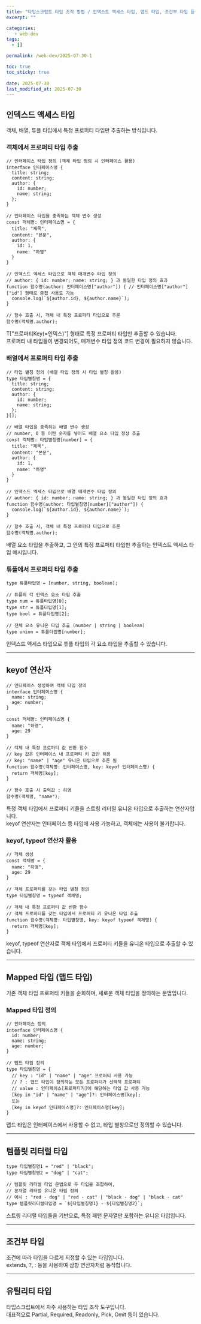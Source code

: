 ```yaml
---
title: "타입스크립트 타입 조작 방법 / 인덱스트 액세스 타입, 맵드 타입, 조건부 타입 등"
excerpt: ""

categories:
   - web-dev
tags:
  - []

permalink: /web-dev/2025-07-30-1

toc: true
toc_sticky: true
 
date: 2025-07-30
last_modified_at: 2025-07-30
---
```


## 인덱스드 액세스 타입

객체, 배열, 튜플 타입에서 특정 프로퍼티 타입만 추출하는 방식입니다.

### 객체에서 프로퍼티 타입 추출
```
// 인터페이스 타입 정의 (객체 타입 정의 시 인터페이스 활용)
interface 인터페이스명 {
  title: string;
  content: string;
  author: {
    id: number;
    name: string;
  };
}

// 인터페이스 타입을 충족하는 객체 변수 생성
const 객체명: 인터페이스명 = {
  title: "제목",
  content: "본문",
  author: {
    id: 1,
    name: "하영"
  }
}

// 인덱스드 엑세스 타입으로 객체 매개변수 타입 정의
// author: { id: number; name: string; } 과 동일한 타입 정의 효과
function 함수명(author: 인터페이스명["author"]) { // 인터페이스명["author"]["id"] 형태로 중첩 사용도 가능
  console.log(`${author.id}, ${author.name}`);
}

// 함수 호출 시, 객체 내 특정 프로퍼티 타입으로 추론
함수명(객체명.author);
```
T["프로퍼티Key(=인덱스)"] 형태로 특정 프로퍼티 타입만 추출할 수 있습니다.  
프로퍼티 내 타입들이 변경되어도, 매개변수 타입 정의 코드 변경이 필요하지 않습니다.

### 배열에서 프로퍼티 타입 추출
```
// 타입 별칭 정의 (배열 타입 정의 시 타입 별칭 활용)
type 타입별칭명 = {
  title: string;
  content: string;
  author: {
    id: number;
    name: string;
  };
}[];

// 배열 타입을 충족하는 배열 변수 생성
// number, 0 등 어떤 숫자를 넣어도 배열 요소 타입 정상 추출
const 객체명: 타입별칭명[number] = {
  title: "제목",
  content: "본문",
  author: {
    id: 1,
    name: "하영"
  }
}

// 인덱스드 엑세스 타입으로 배열 매개변수 타입 정의
// author: { id: number; name: string; } 과 동일한 타입 정의 효과
function 함수명(author: 타입별칭명[number]["author"]) {
  console.log(`${author.id}, ${author.name}`);
}

// 함수 호출 시, 객체 내 특정 프로퍼티 타입으로 추론
함수명(객체명.author);
```
배열 요소 타입을 추출하고, 그 안의 특정 프로퍼티 타입만 추출하는 인덱스트 액세스 타입 예시입니다.

### 튜플에서 프로퍼티 타입 추출
```
type 튜플타입명 = [number, string, boolean];

// 튜플의 각 인덱스 요소 타입 추출
type num = 튜플타입명[0];
type str = 튜플타입명[1];
type bool = 튜플타입명[2];

// 전체 요소 유니온 타입 추출 (number | string | boolean)
type union = 튜플타입명[number];
```
인덱스드 액세스 타입으로 튜플 타입의 각 요소 타입을 추출할 수 있습니다.

---

## keyof 연산자
```
// 인터페이스 생성하여 객체 타입 정의
interface 인터페이스명 {
  name: string;
  age: number;
}

const 객체명: 인터페이스명 {
  name: "하영",
  age: 29
}

// 객체 내 특정 프로퍼티 값 반환 함수
// key 값은 인터페이스 내 프로퍼티 키 값만 허용
// key: "name" | "age" 유니온 타입으로 추론 됨
function 함수명(객체명: 인터페이스명, key: keyof 인터페이스명) {
  return 객체명[key];
}

// 함수 호출 시 출력값 : 하영
함수명(객체명, "name");
```
특정 객체 타입에서 프로퍼티 키들을 스트링 리터럴 유니온 타입으로 추출하는 연산자입니다.  
keyof 연산자는 인터페이스 등 타입에 사용 가능하고, 객체에는 사용이 불가합니다.

### keyof, typeof 연산자 활용
```
// 객체 생성
const 객체명 = {
  name: "하영",
  age: 29
}

// 객체 프로퍼티를 갖는 타입 별칭 정의
type 타입별칭명 = typeof 객체명;

// 객체 내 특정 프로퍼티 값 반환 함수
// 객체 프로퍼티를 갖는 타입에서 프로퍼티 키 유니온 타입 추출
function 함수명(객체명: 타입별칭명, key: keyof typeof 객체명) {
  return 객체명[key];
}
```
keyof, typeof 연산자로 객체 타입에서 프로퍼티 키들을 유니온 타입으로 추출할 수 있습니다.

---

## Mapped 타입 (맵드 타입)

기존 객체 타입 프로퍼티 키들을 순회하며, 새로운 객체 타입을 정의하는 문법입니다.

### Mapped 타입 정의
```
// 인터페이스 정의
interface 인터페이스명 {
  id: number;
  name: string;
  age: number;
}

// 맵드 타입 정의
type 타입별칭명 = {
  // key : "id" | "name" | "age" 프로퍼티 사용 가능
  // ? : 맵드 타입이 정의하는 모든 프로퍼티가 선택적 프로퍼티
  // value : 인터페이스[프로퍼티키]에 해당하는 타입 값 사용 가능
  [key in "id" | "name" | "age"]?: 인터페이스명[key];
  또는
  [key in keyof 인터페이스명]?: 인터페이스명[key];
}
```
맵드 타입은 인터페이스에서 사용할 수 없고, 타입 별칭으로만 정의할 수 있습니다.

---

## 템플릿 리터럴 타입
```
type 타입별칭명1 = "red" | "black";
type 타입별칭명2 = "dog" | "cat";

// 템플릿 리터럴 타입 문법으로 두 타입을 조합하여,
// 문자열 리터럴 유니온 타입 정의
// 예시 : "red - dog" | "red - cat" | "black - dog" | "black - cat"
type 템플릿리터럴타입명 = `${타입별칭명1} - ${타입별칭명2}`;
```
스트링 리터럴 타입들을 기반으로, 특정 패턴 문자열만 포함하는 유니온 타입입니다.

---

## 조건부 타입

조건에 따라 타입을 다르게 지정할 수 있는 타입입니다.  
extends, ?, : 등을 사용하여 삼항 연산자처럼 동작합니다.

---

## 유틸리티 타입

타입스크립트에서 자주 사용하는 타입 조작 도구입니다.  
대표적으로 Partial, Required, Readonly, Pick, Omit 등이 있습니다.

